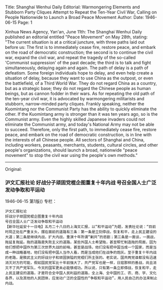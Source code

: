 Title: Shanghai Wenhui Daily Editorial: Warmongering Elements and Stubborn Party Cliques Attempt to Repeat the Ten-Year Civil War, Calling on People Nationwide to Launch a Broad Peace Movement
Author:
Date: 1946-06-15
Page: 1

Xinhua News Agency, Yan'an, June 11th: The Shanghai Wenhui Daily published an editorial entitled "Peace Movement" on May 28th, stating: "The current situation is at a critical juncture, with three paths laid out before us: The first is to immediately cease fire, restore peace, and embark on the road of democratic construction; the second is to continue the civil war, expand the civil war, and repeat the tragedy of the so-called 'Communist suppression' of the past decade; the third is to talk and fight simultaneously, delaying again and again. The path of delay is a path of defeatism. Some foreign individuals hope to delay, and even help create a situation of delay, because they want to use China as the outpost, or even the battlefield, of a Third World War. They do not regard China as a country, but as a strategic base; they do not regard the Chinese people as human beings, but as cannon fodder in their wars. As for repeating the old path of the ten-year civil war, it is advocated by warmongering militarists and stubborn, narrow-minded party cliques. Frankly speaking, neither the Kuomintang nor the Communist Party has the ability to quickly eliminate the other. If the Kuomintang army is stronger than it was ten years ago, so is the Communist army. Even the highly skilled Japanese invaders could not eliminate the Communist army, and today's National Army may not be able to succeed. Therefore, only the first path, to immediately cease fire, restore peace, and embark on the road of democratic construction, is in line with the interests of all Chinese people. All sectors of Shanghai and China, including workers, peasants, merchants, students, cultural circles, and other people's organizations, should launch a broad, nationwide "peace movement" to stop the civil war using the people's own methods."



<hr /> 

Original: 


### 沪文汇报社论  好战分子顽固党棍企图重复十年内战  号召全国人士广泛发动争取和平运动

1946-06-15
第1版()
专栏：

    沪文汇报社论
    好战分子顽固党棍企图重复十年内战
    号召全国人士广泛发动争取和平运动
    【新华社延安十一日电】五月二十八日的上海文汇报，以“和平运动”为题，发表社论说：“目前时局正处在严重关头，摆在面前的道路有三条：第一条是立刻停战，恢复和平，走上民主建设的大道；第二条是继续内战，扩大内战，重演十年所谓“剿共”的悲剧；第三条是一面谈，一面战，拖延复拖延。拖的道路是失败主义的道路，某些外国人士希望拖，甚至帮忙制造拖的局面，因为他们想把中国作为第三次世界大战的前哨，甚至是战场，他们没有把中国当成一个国家，而是当成一种战略基地，他们没有把中国人当作人看，而是当成他们在战争的炮灰。至于重复十年内战的老路，是黩武主义的好战分子和顽固狭隘的党棍们所主张的。老实说，国共两党谁都没有迅速消灭对方的可能，假如国民党军比十年前强大了，共产党军也是一样，日寇那样的善战，尚且消灭不了共产党军队，今天的国军更未必能够成功。所以说，只有第一条立即停战，恢复和平，走上民主建设的道路，才是符合全中国人民利益的道路，全上海、全中国的工、农、商、学、文化各界，以及其他的人民团体，应发动广泛的全国性的“争取和平运动”，用人民自己的办法来制止内战。
